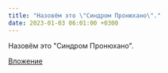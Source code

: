 ```yaml
---
title: "Назовём это \"Синдром Пронюхано\"."
date: 2023-01-03 06:01:00 +0300
---
```


Назовём это "Синдром Пронюхано".

[Вложение](/assets/vk_photos/4/EYUDWW_ItNU.jpg)
